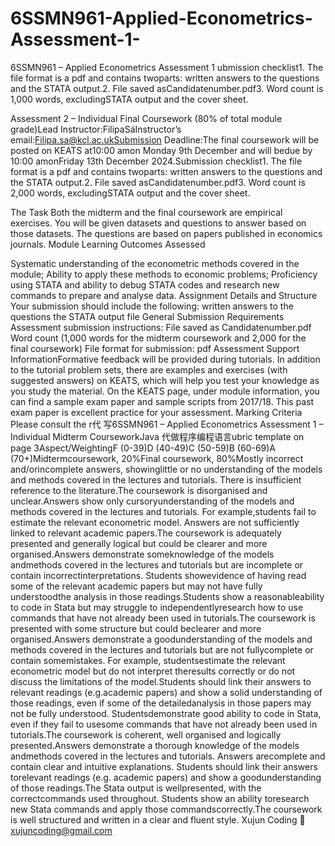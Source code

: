 # 6SSMN961-Applied-Econometrics-Assessment-1-
6SSMN961 – Applied Econometrics Assessment 1 
ubmission checklist1.    The file format is a pdf and contains twoparts: written answers to the questions and    the STATA output.2.    File saved asCandidatenumber.pdf3.    Word count is 1,000 words, excludingSTATA output and the cover sheet.

Assessment 2 – Individual Final Coursework (80% of total module grade)Lead Instructor:FilipaSáInstructor’s email:Filipa.sa@kcl.ac.ukSubmission Deadline:The final coursework will be posted on KEATS at10:00 amon Monday 9th December and will bedue by 10:00 amonFriday 13th  December 2024.Submission checklist1.    The file format is a pdf and contains twoparts: written answers to the questions and    the STATA output.2.    File saved asCandidatenumber.pdf3.    Word count is 2,000 words, excludingSTATA output and the cover sheet.

The Task Both the midterm and the final coursework are empirical exercises. You will be given datasets and questions to answer based on those datasets. The questions are based on papers published in economics journals. Module Learning Outcomes Assessed

   Systematic understanding of the econometric methods covered in the module;
   Ability to apply these methods to economic problems;
   Proficiency using STATA and ability to debug STATA codes and research new commands to prepare and analyse data. Assignment Details and Structure Your submission should include the following:
   written answers to the questions
   the STATA output file General Submission Requirements Assessment submission instructions:
   File saved as Candidatenumber.pdf
   Word count (1,000 words for the midterm coursework and 2,000 for the final coursework)
   File format for submission: pdf Assessment Support InformationFormative feedback will be provided during tutorials. In addition to the tutorial problem sets, there are  examples and exercises (with suggested answers) on KEATS, which will help you test your knowledge as you study the material. On the KEATS page, under module information, you can find a sample exam paper and sample scripts from 2017/18. This past exam paper is excellent practice for your assessment. Marking Criteria Please consult the r代 写6SSMN961 – Applied Econometrics Assessment 1 – Individual Midterm CourseworkJava 代做程序编程语言ubric template on page 3Aspect/WeightingF (0-39)D (40-49)C (50-59)B (60-69)A (70+)Midtermcoursework, 20%Final coursework, 80%Mostly incorrect and/orincomplete answers, showinglittle or no understanding of the models and methods covered in the lectures and tutorials. There is insufficient reference to the     literature.The coursework is disorganised and unclear.Answers show only cursoryunderstanding of the models and methods covered in the lectures   and tutorials. For example,students fail to estimate the  relevant econometric model. Answers are not sufficiently   linked to relevant academic   papers.The coursework is adequately   presented and generally logical but could be clearer and more   organised.Answers demonstrate someknowledge of the models andmethods covered in the lectures and tutorials but are incomplete or contain incorrectinterpretations. Students showevidence of having read some of   the relevant academic papers but may not have fully understoodthe analysis in those readings.Students show a reasonableability to code in Stata but may struggle to independentlyresearch how to use commands  that have not already been used in tutorials.The coursework is presented with some structure but could beclearer and more organised.Answers demonstrate a goodunderstanding of the models and methods covered in the lectures   and tutorials but are not fullycomplete or contain somemistakes. For example, studentsestimate the relevant econometric model but do not interpret theresults correctly or do not discuss the limitations of the model.Students should link their answers to relevant readings (e.g.academic papers) and show a solid understanding of those readings,    even if some of the detailedanalysis in those papers may not be fully understood. Studentsdemonstrate good ability to code in Stata, even if they fail to usesome commands that have not already been used in tutorials.The coursework is coherent, well   organised and logically presented.Answers demonstrate a thorough knowledge of the models andmethods covered in the lectures and tutorials. Answers arecomplete and contain clear and intuitive explanations. Students should link their answers torelevant readings (e.g. academic papers) and show a goodunderstanding of those readings.The Stata output is wellpresented, with the correctcommands used throughout. Students show an ability toresearch new Stata commands and apply those commandscorrectly.The coursework is well structured and written in a clear and fluent    style.
     Xujun Coding 📧 xujuncoding@gmail.com
